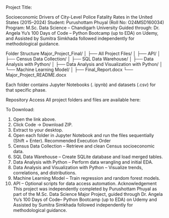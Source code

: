 Project Title:

Socioeconomic Drivers of City-Level Police Fatality Rates in the United States (2015–2024)
Student: 
Purushottam Phuyal (Roll No: O24MSD160034)
Program: 
M.Sc. Data Science – Chandigarh University
Guided through:
Dr. Angela Yu’s 100 Days of Code – Python Bootcamp (up to EDA)  on Udemy, and Assisted by  Sumitra Simkhada followed independently for methodological guidance.

 Folder Structure
Major_Project_Final/
│
├── All Project Files/
│   ├── API/
│   ├── Census Data Collection/
│   ├── SQL Data Warehouse/
│   ├── Data Analysis with Python/
│   ├── Data Analysis and Visualization with Python/
│   └── Machine Learning Model/
│
├── Final_Report.docx
└── Major_Project_README.docx

Each folder contains Jupyter Notebooks (. ipynb) and datasets (.csv) for that specific phase.

 Repository Access
All project folders and files are available here:

To Download:
1. Open the link above.
2. Click Code → Download ZIP.
3. Extract to your desktop.
4. Open each folder in Jupyter Notebook and run the files sequentially (Shift + Enter).
 Recommended Execution Order
1. Census Data Collection – Retrieve and clean Census socioeconomic data.
2. SQL Data Warehouse – Create SQLite database and load merged tables.
3. Data Analysis with Python – Perform data wrangling and initial EDA.
4. Data Analysis and Visualization with Python – Visualize trends, correlations, and distributions.
5. Machine Learning Model – Train regression and random forest models.
6. API – Optional scripts for data access automation.
 Acknowledgement
This project was independently completed by Purushottam Phuyal as part of the M.Sc. Data Science Major Project, guided through Dr. Angela Yu’s 100 Days of Code– Python Bootcamp (up to EDA) on Udemy and Assisted by Sumitra Simkhada followed independently for methodological guidance.


